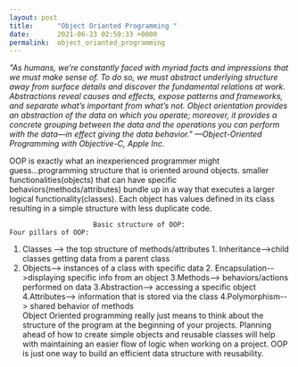 ```yaml
---
layout: post
title:      "Object Orianted Programming "
date:       2021-06-23 02:59:33 +0000
permalink:  object_orianted_programming
---
```




   *"As humans, we’re constantly faced with myriad facts and impressions that we must make sense of. To do so, we must abstract underlying structure away from surface details and discover the fundamental relations at work. Abstractions reveal causes and effects, expose patterns and frameworks, and separate what’s important from what’s not. Object orientation provides an abstraction of the data on which you operate; moreover, it provides a concrete grouping between the data and the operations you can perform with the data—in effect giving the data behavior."
—Object-Oriented Programming with Objective-C, Apple Inc.*

OOP is exactly what an inexperienced programmer might guess...programming structure that is oriented around objects.  smaller functionalities(objects) that can have specific behaviors(methods/attributes) bundle up in a way that executes a larger logical functionality(classes). Each object has values defined in its class resulting in a simple structure with less duplicate code.

                         Basic structure of OOP:                                                                             Four pillars of OOP:
																		 
1. Classes --> the top structure of methods/attributes        1. Inheritance-->child classes getting data from a parent class   
2. Objects--> instances of a class with specific data             2. Encapsulation-->displaying specific info from an object  3.Methods--> behaviors/actions performed on data             3.Abstraction--> accessing a specific object                            
4.Attributes--> information that is stored via the class         4.Polymorphism--> shared behavior of methods                                     
Object Oriented programming really just means to think about the structure of the program at the beginning of your projects. Planning ahead of how to create simple objects and reusable classes will help with maintaining an easier flow of logic when working on a project. OOP is just one way to build an efficient data structure with reusability.

